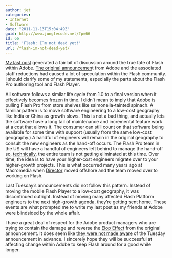 ```yaml
---
author: jet
categories:
- Internet
- Software
date: "2011-11-13T15:04:49Z"
guid: http://www.junglecode.net/?p=66
id: 66
title: 'Flash: I`m not dead yet!'
url: /flash-im-not-dead-yet/
---
```


[My last post](http://www.junglecode.net/?p=57 "Did Adobe finally kill Macromedia Flash?") generated a fair bit of discussion around the true fate of Flash within Adobe. [The original announcemen](http://blogs.adobe.com/flashplatform/2011/11/flash-to-focus-on-pc-browsing-and-mobile-apps-adobe-to-more-aggressively-contribute-to-html5.html "Original announcement + damage control follow ups")t from Adobe and the associated staff reductions had caused a lot of speculation within the Flash community. I should clarify some of my statements, especially the parts about the Flash Pro authoring tool and Flash Player.

All software follows a similar life cycle from 1.0 to a final version when it effectively becomes frozen in time. I didn’t mean to imply that Adobe is pulling Flash Pro from store shelves like salmonella-tainted spinach. A familiar pattern is to move software engineering to a low-cost geography like India or China as growth slows. This is not a bad thing, and actually lets the software have a long tail of maintenance and incremental feature work at a cost that allows it. The consumer can still count on that software being available for some time with support (usually from the same low-cost geography.) A handful of engineers will remain in the original geography to consult the new engineers as the hand-off occurs. The Flash Pro team in the US will have a handful of engineers left behind to manage the hand-off so, [technically](http://www.mikechambers.com/blog/2011/11/10/flash-professional-and-the-future/), the entire team is not getting eliminated at this time. Over time, the idea is to have your higher-cost engineers migrate over to your higher-growth projects. This is what occurred many years ago at Macromedia when [Director](http://www.adobe.com/products/director/) moved offshore and the team moved over to working on Flash.

Last Tuesday’s announcements did not follow this pattern. Instead of moving the mobile Flash Player to a low-cost geography, it was discontinued outright. Instead of moving many affected Flash Platform engineers to the next high-growth agenda, they’re getting sent home. These events are what prompted me to write my last post as my friends at Adobe were blindsided by the whole affair.

I have a great deal of respect for the Adobe product managers who are trying to contain the damage and reverse the [Elop Effect](http://communities-dominate.blogs.com/brands/2011/08/coining-term-elop-effect-when-you-combine-osborne-effect-and-ratner-effect.html "Elop Effect") from the original announcement. It does seem like [they were not made aware](http://sfdesignerdw.wordpress.com/2011/11/10/thoughts-on-stuff-and-things-adobe/ "from Doug Winnie, ex-Adobe employee") of the Tuesday announcement in advance. I sincerely hope they will be successful at affecting change within Adobe to keep Flash around for a good while longer.